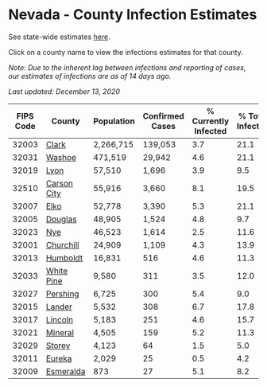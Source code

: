 # Nevada - County Infection Estimates

See state-wide estimates [here](/infections/us-nv).

Click on a county name to view the infections estimates for that county.

*Note: Due to the inherent lag between infections and reporting of cases, our estimates of infections are as of 14 days ago.*

*Last updated: December 13, 2020*

|   FIPS Code |                     County |   Population |   Confirmed Cases |   % Currently Infected |   % Total Infected |
|-------------|----------------------------|--------------|-------------------|------------------------|--------------------|
|       32003 |             [Clark](clark) |    2,266,715 |           139,053 |                    3.7 |               21.1 |
|       32031 |           [Washoe](washoe) |      471,519 |            29,942 |                    4.6 |               21.1 |
|       32019 |               [Lyon](lyon) |       57,510 |             1,696 |                    3.9 |                9.5 |
|       32510 | [Carson City](carson-city) |       55,916 |             3,660 |                    8.1 |               19.5 |
|       32007 |               [Elko](elko) |       52,778 |             3,390 |                    5.3 |               21.1 |
|       32005 |         [Douglas](douglas) |       48,905 |             1,524 |                    4.8 |                9.7 |
|       32023 |                 [Nye](nye) |       46,523 |             1,614 |                    2.5 |               11.6 |
|       32001 |     [Churchill](churchill) |       24,909 |             1,109 |                    4.3 |               13.9 |
|       32013 |       [Humboldt](humboldt) |       16,831 |               516 |                    4.6 |               11.3 |
|       32033 |   [White Pine](white-pine) |        9,580 |               311 |                    3.5 |               12.0 |
|       32027 |       [Pershing](pershing) |        6,725 |               300 |                    5.4 |                9.0 |
|       32015 |           [Lander](lander) |        5,532 |               308 |                    6.7 |               17.8 |
|       32017 |         [Lincoln](lincoln) |        5,183 |               251 |                    4.6 |               15.7 |
|       32021 |         [Mineral](mineral) |        4,505 |               159 |                    5.2 |               11.3 |
|       32029 |           [Storey](storey) |        4,123 |                64 |                    1.5 |                5.0 |
|       32011 |           [Eureka](eureka) |        2,029 |                25 |                    0.5 |                4.2 |
|       32009 |     [Esmeralda](esmeralda) |          873 |                27 |                    5.1 |                8.2 |
